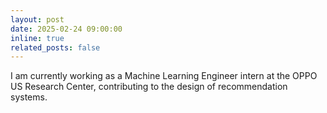 ```yaml
---
layout: post
date: 2025-02-24 09:00:00
inline: true
related_posts: false
---
```



I am currently working as a Machine Learning Engineer intern at the OPPO US Research Center, contributing to the design of recommendation systems.
